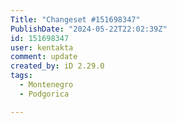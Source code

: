 ```yaml
---
Title: "Changeset #151698347"
PublishDate: "2024-05-22T22:02:39Z"
id: 151698347
user: kentakta
comment: update
created_by: iD 2.29.0
tags:
  - Montenegro
  - Podgorica

---
```

